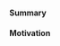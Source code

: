 <!-- If this branch is in progress, create a Draft PR. -->

#### Summary

<!-- What does the code do? What have you changed? Consider adding before/after screenshots or command line logs. What is the current behavior? What is the expected behavior? -->

#### Motivation

<!-- Why are you making this change? -->
